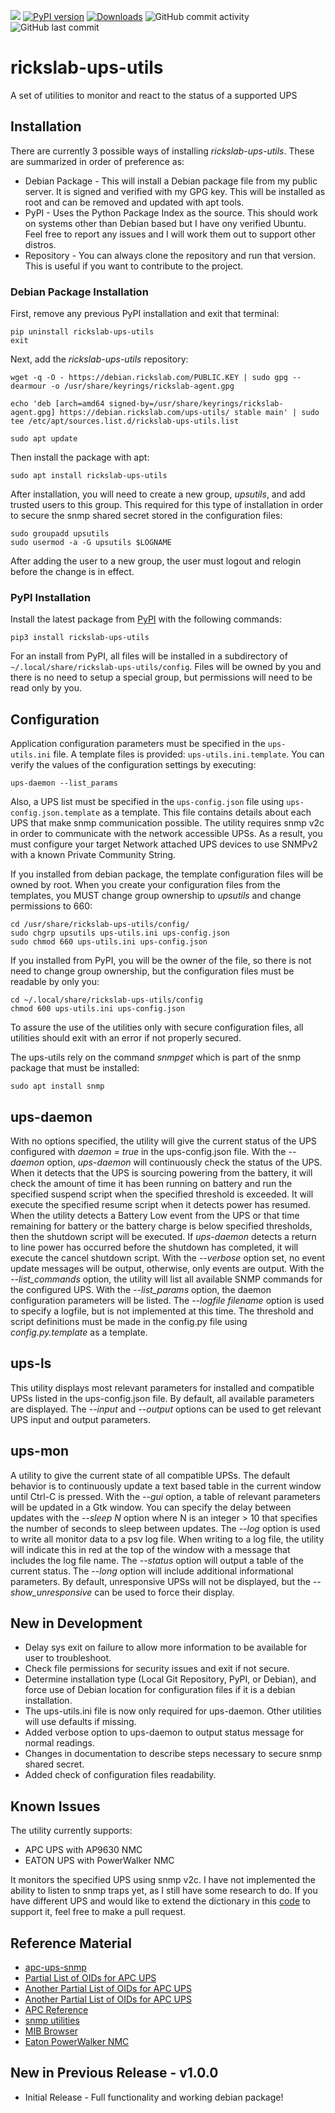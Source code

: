 ![](https://img.shields.io/github/license/Ricks-Lab/ups-utils)
[![PyPI version](https://badge.fury.io/py/rickslab-ups-utils.svg)](https://badge.fury.io/py/rickslab-ups-utils)
[![Downloads](https://pepy.tech/badge/rickslab-ups-utils)](https://pepy.tech/project/rickslab-ups-utils)
![GitHub commit activity](https://img.shields.io/github/commit-activity/y/Ricks-Lab/ups-utils)
![GitHub last commit](https://img.shields.io/github/last-commit/Ricks-Lab/ups-utils)

# rickslab-ups-utils

A set of utilities to monitor and react to the status of a supported UPS

## Installation

There are currently 3 possible ways of installing *rickslab-ups-utils*.  These are summarized in
order of preference as:

* Debian Package - This will install a Debian package file from my public server.  It is signed and verified
with my GPG key.  This will be installed as root and can be removed and updated with apt tools.
* PyPI - Uses the Python Package Index as the source.  This should work on systems other than Debian based
but I have ony verified Ubuntu.  Feel free to report any issues and I will work them out to support other distros.
* Repository - You can always clone the repository and run that version.  This is useful if you want to contribute 
to the project.

### Debian Package Installation

First, remove any previous PyPI installation and exit that terminal:

```shell
pip uninstall rickslab-ups-utils
exit
```

Next, add the *rickslab-ups-utils* repository:

```shell
wget -q -O - https://debian.rickslab.com/PUBLIC.KEY | sudo gpg --dearmour -o /usr/share/keyrings/rickslab-agent.gpg

echo 'deb [arch=amd64 signed-by=/usr/share/keyrings/rickslab-agent.gpg] https://debian.rickslab.com/ups-utils/ stable main' | sudo tee /etc/apt/sources.list.d/rickslab-ups-utils.list

sudo apt update
```

Then install the package with apt:

```shell
sudo apt install rickslab-ups-utils
```

After installation, you will need to create a new group, *upsutils*, and add trusted users to this group.
This required for this type of installation in order to secure the snmp shared secret stored in the configuration
files:

```shell
sudo groupadd upsutils
sudo usermod -a -G upsutils $LOGNAME
```

After adding the user to a new group, the user must logout and relogin before the change is in effect.

### PyPI Installation

Install the latest package from [PyPI](https://pypi.org/project/rickslab-ups-utils/) with the following
commands:

```shell
pip3 install rickslab-ups-utils
```

For an install from PyPI, all files will be installed in a subdirectory of
`~/.local/share/rickslab-ups-utils/config`. Files will be owned by you and there is no
need to setup a special group, but permissions will need to be read only by you.

## Configuration

Application configuration parameters must be specified in the `ups-utils.ini` file.  A
template files is provided: `ups-utils.ini.template`. You can verify the values of the
configuration settings by executing:

```shell
ups-daemon --list_params
```

Also, a UPS list must be specified in the `ups-config.json` file using `ups-config.json.template`
as a template.  This file contains details about each UPS that make snmp communication possible.
The utility requires snmp v2c in order to communicate with the network accessible UPSs.  As a
result, you must configure your target Network attached UPS devices to use SNMPv2 with a known
Private Community String.

If you installed from debian package, the template configuration files will be owned by root.  When
you create your configuration files from the templates, you MUST change group ownership to
*upsutils* and change permissions to 660:

```shell
cd /usr/share/rickslab-ups-utils/config/
sudo chgrp upsutils ups-utils.ini ups-config.json
sudo chmod 660 ups-utils.ini ups-config.json
```

If you installed from PyPI, you will be the owner of the file, so there is not need to change
group ownership, but the configuration files must be readable by only you:

```shell
cd ~/.local/share/rickslab-ups-utils/config
chmod 600 ups-utils.ini ups-config.json
```

To assure the use of the utilities only with secure configuration files, all utilities should
exit with an error if not properly secured.

The ups-utils rely on the command *snmpget* which is part of the snmp package that must
be installed:

```shell
sudo apt install snmp
```

## ups-daemon

With no options specified, the utility will give the current status of the UPS configured
with *daemon = true* in the ups-config.json file. With the *--daemon* option, *ups-daemon*
will continuously check the status of the UPS.  When it detects that the UPS is sourcing
powering from the battery, it will check the amount of time it has been running on battery
and run the specified suspend script when the specified threshold is exceeded.  It will
execute the specified resume script when it detects power has resumed.  When the utility
detects a Battery Low event from the UPS or that time remaining for battery or the battery
charge is below specified thresholds, then the shutdown script will be executed. If
*ups-daemon* detects a return to line power has occurred before the shutdown has completed,
it will execute the cancel shutdown script.  With the *--verbose* option set, no event 
update messages will be output, otherwise, only events are output.  With the *--list_commands*
option, the utility will list all available SNMP commands for the configured UPS.  With the
*--list_params* option, the daemon configuration parameters will be listed. The
*--logfile filename* option is used to specify a logfile, but is not implemented at this
time.  The threshold and script definitions must be made in the config.py file using
*config.py.template* as a template.

## ups-ls

This utility displays most relevant parameters for installed and compatible UPSs
listed in the ups-config.json file.  By default, all available parameters are displayed.
The *--input* and *--output* options can be used to get relevant UPS input and output
parameters.

## ups-mon

A utility to give the current state of all compatible UPSs. The default behavior
is to continuously update a text based table in the current window until Ctrl-C is
pressed.  With the *--gui* option, a table of relevant parameters will be updated
in a Gtk window.  You can specify the delay between updates with the *--sleep N*
option where N is an integer > 10 that specifies the number of seconds to sleep
between updates.  The *--log* option is used to write all monitor data to a psv log
file.  When writing to a log file, the utility will indicate this in red at the top of
the window with a message that includes the log file name.  The *--status* option will
output a table of the current status.  The *--long* option will include additional
informational parameters. By default, unresponsive UPSs will not be displayed, but the
*--show_unresponsive* can be used to force their display.

## New in Development

* Delay sys exit on failure to allow more information to be available for user to troubleshoot.
* Check file permissions for security issues and exit if not secure.
* Determine installation type (Local Git Repository, PyPI, or Debian), and force use
of Debian location for configuration files if it is a debian installation.
* The ups-utils.ini file is now only required for ups-daemon.  Other utilities will
use defaults if missing.
* Added verbose option to ups-daemon to output status message for normal readings.
* Changes in documentation to describe steps necessary to secure snmp shared secret.
* Added check of configuration files readability.

## Known Issues

The utility currently supports:

* APC UPS with AP9630 NMC
* EATON UPS with PowerWalker NMC

It monitors the specified UPS using snmp v2c.  I have not implemented the ability to listen to snmp traps
yet, as I still have some research to do.  If you have different UPS and would like to extend the dictionary
in this [code](https://github.com/Ricks-Lab/ups-utils/blob/master/UPSmodules/UPSmodule.py) to support it, feel
free to make a pull request.

## Reference Material

* [apc-ups-snmp](https://github.com/phillipsnick/apc-ups-snmp)
* [Partial List of OIDs for APC UPS](https://www.opsview.com/resources/monitoring/blog/monitoring-apc-ups-useful-oids)
* [Another Partial List of OIDs for APC UPS](https://www.itninja.com/blog/view/snmp-oids-for-apc-smart-ups-3000-rm-xl)
* [Another Partial List of OIDs for APC UPS](https://wiki.netxms.org/wiki/UPS_Monitoring_(APC)_via_SNMP)
* [APC Reference](https://www.apc.com/salestools/LFLG-AFACYW/LFLG-AFACYW_R1_EN.pdf)
* [snmp utilities](http://www.net-snmp.org/docs/man/)
* [MIB Browser](http://www.ireasoning.com/)
* [Eaton PowerWalker NMC](https://powerwalker.com/?page=nmc&lang=en)

## New in Previous Release  -  v1.0.0

* Initial Release - Full functionality and working debian package!
